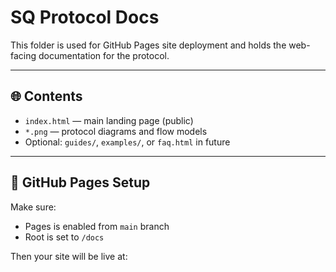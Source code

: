 # SQ Protocol Docs

This folder is used for GitHub Pages site deployment and holds the web-facing documentation for the protocol.

---

## 🌐 Contents

- `index.html` — main landing page (public)
- `*.png` — protocol diagrams and flow models
- Optional: `guides/`, `examples/`, or `faq.html` in future

---

## 🧩 GitHub Pages Setup

Make sure:
- Pages is enabled from `main` branch
- Root is set to `/docs`

Then your site will be live at:
